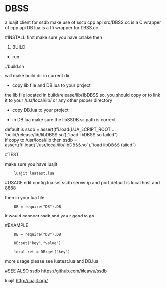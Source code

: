 # DBSS 
 a luajit client for ssdb 
make use of ssdb cpp api
src/DBSS.cc is a C wrapper of cpp api
DB.lua is a ffi wrapper for DBSS.cc

#INSTALL
first make sure you have cmake
then


1. BUILD

* run

./build.sh

 will make build dir in current dir


* copy lib file and DB.lua to your project 

the lib file located in build/release/lib/libDBSS.so, you should copy or to link it to your /usr/local/lib/ or any other proper directory

* copy DB.lua to your project


* in DB.lua make sure the libSSDB.so path is correct

default is 
        ssdb = assert(ffi.load(LUA_SCRIPT_ROOT .. 'build/release/lib/libDBSS.so'),"load libDBSS.so failed")    
if copy to /usr/local/lib then
        ssdb = assert(ffi.load("/usr/local/lib/libDBSS.so"),"load libDBSS failed")    

#TEST

make sure you have luajit

        luajit luatest.lua

#USAGE
edit config.lua set ssdb server ip and port,default is local host and 8888

then in your lua file:

        DB = require("DB").DB

it would connect ssdb,and you r good to go

#EXAMPLE

        DB = require("DB").DB

        DB:set("key","value")

        local ret = DB:get("key")

more usage please
see luatest.lua and DB.lua

#SEE ALSO
ssdb
https://github.com/ideawu/ssdb

luajit
http://luajit.org/


